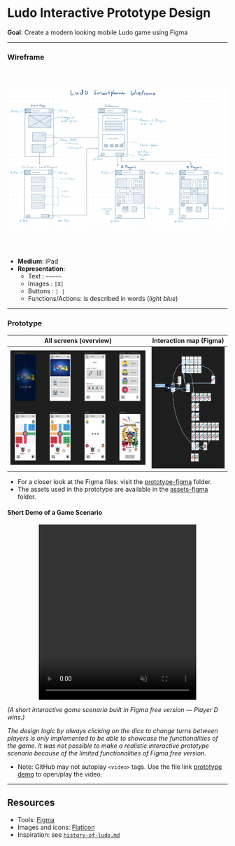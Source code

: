 # Ludo Interactive Prototype Design

**Goal**: Create a modern looking mobile Ludo game using Figma

---

### Wireframe
<div style="display: flex; justify-content: center; align-items: center;">
    <img src="../designs/sketches/ludo-prototype-wireframe.jpg" width="600" height="400" style="object-fit: contain;" alt="wireframe" />
</div>

<br>

- **Medium**: iPad
- **Representation**: 
  - Text : `~~~~~` 
  - Images : `|X|`
  - Buttons : `| |`
  - Functions/Actions: is described in words (*light blue*)

---  

### Prototype 
| All screens (overview) | Interaction map (Figma) |
| :---: | :---: |
| <img src="../designs/prototype-figma/ludo-prototype-all-pages.png" width="800" style="object-fit: contain;" alt="All prototype screens" /> | <img src="../designs/prototype-figma/ludo-prototype-interactive-map.png" width="360" style="object-fit: contain;" alt="Figma interaction map" /> |

- For a closer look at the Figma files: visit the [prototype-figma](/designs/prototype-figma/) folder.
- The assets used in the prototype are available in the [assets-figma](/resources/assets-figma/) folder.

#### Short Demo of a Game Scenario
<div style="display: flex; justify-content: center; align-items: center;">
  <video width="360" height="400" controls controls autoplay muted loop>
    <source src="../designs/prototype-figma/ludo-prototype-demo.mp4" type="video/mp4">
  </video>
</div>

*(A short interactive game scenario built in Figma free version — Player D wins.)*

*The design logic by always clicking on the dice to change turns between players is only implemented to be able to showcase the functionalities of the game. It was not possible to make a realistic interactive prototype scenario because of the limited functionalities of Figma free version.*

- Note: GitHub may not autoplay `<video>` tags. Use the file link [prototype demo](designs/prototype-figma/ludo-prototype-demo.mp4) to open/play the video.

---

## Resources
- Tools: [Figma](https://www.figma.com/)
- Images and icons: [Flaticon](https://www.flaticon.com/free-icon/fireworks_7882857?related_id=7882857)
- Inspiration: see [`history-of-ludo.md`](./history-of-ludo.md)
